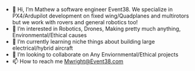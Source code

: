 - 👋 Hi, I’m Mathew a software engineer Event38. We specialize in PX4/Ardupilot development on fixed wing/Quadplanes and multirotors but we work with rovers and general robotics too! 
- 👀 I’m interested in  Robotics, Drones, Making pretty much anything, Environmental/Ethical causes
- 🌱 I’m currently learning niche things about building large electrical/hybrid aircraft
- 💞️ I’m looking to collaborate on Any Enviornmental/Ethical projects
- 📫 How to reach me Mwright@Event38.com

<!---
mwrightE38/mwrightE38 is a ✨ special ✨ repository because its `README.md` (this file) appears on your GitHub profile.
You can click the Preview link to take a look at your changes.
--->
